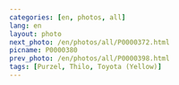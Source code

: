 ```yaml
---
categories: [en, photos, all]
lang: en
layout: photo
next_photo: /en/photos/all/P0000372.html
picname: P0000380
prev_photo: /en/photos/all/P0000398.html
tags: [Purzel, Thilo, Toyota (Yellow)]
---
```


